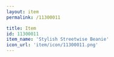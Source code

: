 ```yaml
---
layout: item
permalink: /11300011

title: Item
id: 11300011
item_name: 'Stylish Streetwise Beanie'
icon_url: 'item/icon/11300011.png'
---
```

